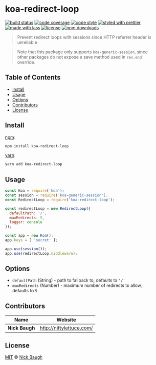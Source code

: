 # koa-redirect-loop

[![build status](https://img.shields.io/travis/com/niftylettuce/koa-redirect-loop.svg)](https://travis-ci.com/niftylettuce/koa-redirect-loop)
[![code coverage](https://img.shields.io/codecov/c/github/niftylettuce/koa-redirect-loop.svg)](https://codecov.io/gh/niftylettuce/koa-redirect-loop)
[![code style](https://img.shields.io/badge/code_style-XO-5ed9c7.svg)](https://github.com/sindresorhus/xo)
[![styled with prettier](https://img.shields.io/badge/styled_with-prettier-ff69b4.svg)](https://github.com/prettier/prettier)
[![made with lass](https://img.shields.io/badge/made_with-lass-95CC28.svg)](https://lass.js.org)
[![license](https://img.shields.io/github/license/niftylettuce/koa-redirect-loop.svg)](LICENSE)
[![npm downloads](https://img.shields.io/npm/dt/koa-redirect-loop.svg)](https://npm.im/koa-redirect-loop)

> Prevent redirect loops with sessions since HTTP referrer header is unreliable

> Note that this package only supports `koa-generic-session`, since other packages do not expose a save method used in `res.end` override.


## Table of Contents

* [Install](#install)
* [Usage](#usage)
* [Options](#options)
* [Contributors](#contributors)
* [License](#license)


## Install

[npm][]:

```sh
npm install koa-redirect-loop
```

[yarn][]:

```sh
yarn add koa-redirect-loop
```


## Usage

```js
const Koa = require('koa');
const session = require('koa-generic-session');
const RedirectLoop = require('koa-redirect-loop');

const redirectLoop = new RedirectLoop({
  defaultPath: '/',
  maxRedirects: 5,
  logger: console
});

const app = new Koa();
app.keys = [ 'secret' ];

app.use(session());
app.use(redirectLoop.middleware);
```


## Options

* `defaultPath` (String) - path to fallback to, defaults to `'/'`
* `maxRedirects` (Number) - maximum number of redirects to allow, defaults to `5`


## Contributors

| Name           | Website                    |
| -------------- | -------------------------- |
| **Nick Baugh** | <http://niftylettuce.com/> |


## License

[MIT](LICENSE) © [Nick Baugh](http://niftylettuce.com/)


## 

[npm]: https://www.npmjs.com/

[yarn]: https://yarnpkg.com/
